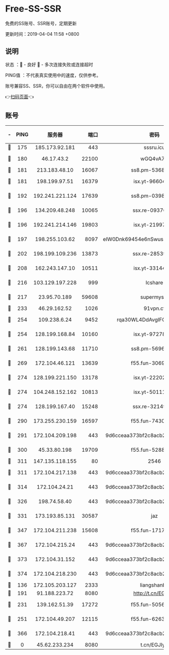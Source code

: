 # Free-SS-SSR

免费的SS账号、SSR账号，定期更新

更新时间：2019-04-04 11:58 +0800

## 说明

状态     ：🙂 - 良好 🙁 - 多次连接失败或连接超时

PING值   ：不代表真实使用中的速度，仅供参考。

账号兼容SS、SSR，你可以自由在两个软件中使用。

👉[扫码页面](https://liesauer.github.io/Free-SS-SSR/)👈

## 账号

|-|PING|服务器|端口|密码|加密方式|区域|
|:----:|:----:|:-----:|-----:|:----:|:----:|:----:|
|🙂|175|185.173.92.181|443|sssru.icu|rc4-md5|RU|
|🙂|180|46.17.43.2|22100|wGQ4vA7D|aes-256-gcm|RU|
|🙂|181|213.183.48.10|16067|ss8.pm-53686627|rc4-md5|RU|
|🙂|181|198.199.97.51|16379|isx.yt-96604869|aes-256-cfb|US|
|🙂|192|192.241.221.124|17639|ss8.pm-03987287|aes-256-cfb|US|
|🙂|196|134.209.48.248|10065|ssx.re-09376526|aes-256-cfb|US|
|🙂|196|192.241.214.146|19803|isx.yt-21997404|aes-256-cfb|US|
|🙂|197|198.255.103.62|8097|eIW0Dnk69454e6nSwuspv9DmS201tQ0D|aes-256-cfb|US|
|🙂|202|198.199.109.236|13873|ssx.re-28539881|aes-256-cfb|US|
|🙂|208|162.243.147.10|10511|isx.yt-33144325|aes-256-cfb|US|
|🙂|216|103.129.197.228|999|lcshare|aes-256-cfb|US|
|🙂|217|23.95.70.189|59608|supermyssr|chacha20-ietf|US|
|🙂|233|46.29.162.52|1026|91vpn.cf|rc4-md5|RU|
|🙂|254|109.238.6.24|9452|rqa30WL4DdAvgIFG6Fs3znzTa|aes-256-cfb|FR|
|🙂|254|128.199.168.84|10160|isx.yt-97278125|aes-256-cfb|SG|
|🙂|261|128.199.143.68|11710|ss8.pm-56960881|aes-256-cfb|SG|
|🙂|269|172.104.46.121|13639|f55.fun-30697480|aes-256-cfb|SG|
|🙂|274|128.199.221.150|13178|isx.yt-22202502|aes-256-cfb|SG|
|🙂|274|104.248.152.162|10813|isx.yt-50111691|aes-256-cfb|SG|
|🙂|274|128.199.167.40|15248|ssx.re-32149746|aes-256-cfb|SG|
|🙂|290|173.255.230.159|16597|f55.fun-74305924|aes-256-cfb|US|
|🙂|291|172.104.209.198|443|9d6cceaa373bf2c8acb22e60b6a58be6|aes-256-cfb|US|
|🙂|300|45.33.80.198|19709|f55.fun-52889457|aes-256-cfb|US|
|🙂|311|147.135.118.155|80|2546|chacha20|US|
|🙂|311|172.104.217.138|443|9d6cceaa373bf2c8acb22e60b6a58be6|aes-256-cfb|US|
|🙂|314|172.104.24.21|443|9d6cceaa373bf2c8acb22e60b6a58be6|aes-256-cfb|US|
|🙂|326|198.74.58.40|443|9d6cceaa373bf2c8acb22e60b6a58be6|aes-256-cfb|US|
|🙂|331|173.193.85.131|30587|jaz|aes-256-cfb|US|
|🙂|347|172.104.211.238|15608|f55.fun-17178524|aes-256-cfb|US|
|🙂|367|172.104.215.24|443|9d6cceaa373bf2c8acb22e60b6a58be6|aes-256-cfb|US|
|🙂|373|172.104.31.152|443|9d6cceaa373bf2c8acb22e60b6a58be6|aes-256-cfb|US|
|🙂|374|172.104.218.230|443|9d6cceaa373bf2c8acb22e60b6a58be6|aes-256-cfb|US|
|🙂|136|172.105.203.127|2333|liangshanbo|chacha20|JP|
|🙂|191|91.188.223.72|8080|http://t.cn/EGJIyrl|rc4-md5|RU|
|🙂|231|139.162.51.39|17272|f55.fun-50565009|aes-256-cfb|SG|
|🙂|251|172.104.49.207|12115|f55.fun-62631366|aes-256-cfb|SG|
|🙂|366|172.104.218.41|443|9d6cceaa373bf2c8acb22e60b6a58be6|aes-256-cfb|US|
|🙁|0|45.62.233.234|8080|t.cn/EGJIyrl|rc4-md5|CA|
